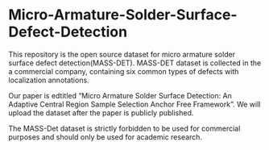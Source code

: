 # Micro-Armature-Solder-Surface-Defect-Detection

This repository is the open source dataset for micro armature solder surface defect detection(MASS-DET). MASS-DET dataset is collected in the a commercial company, containing six common types of defects with localization annotations.

Our paper is edtitled “Micro Armature Solder Surface Detection: An Adaptive Central Region Sample Selection Anchor Free Framework”. We will upload the dataset after the paper is publicly published.

The MASS-Det dataset is strictly forbidden to be used for commercial purposes and should only be used for academic research.
